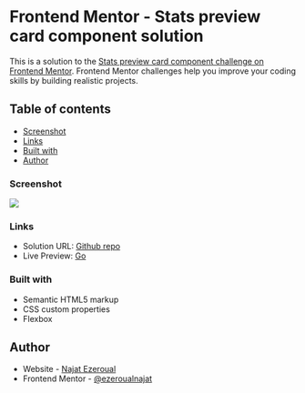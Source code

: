 # Frontend Mentor - Stats preview card component solution

This is a solution to the [Stats preview card component challenge on Frontend Mentor](https://www.frontendmentor.io/challenges/stats-preview-card-component-8JqbgoU62). Frontend Mentor challenges help you improve your coding skills by building realistic projects.

## Table of contents

-   [Screenshot](#screenshot)
-   [Links](#links)
-   [Built with](#built-with)
-   [Author](#author)

### Screenshot

![](./screenshot.jpg)

### Links

-   Solution URL: [Github repo](https://github.com/ezeroualnajat/Stats-preview-card-component)
-   Live Preview: [Go](https://najatezeroual.me/stats-preview-card-component)

### Built with

-   Semantic HTML5 markup
-   CSS custom properties
-   Flexbox

## Author

-   Website - [Najat Ezeroual](https://najatezeroual.me)
-   Frontend Mentor - [@ezeroualnajat](https://www.frontendmentor.io/profile/ezeroualnajat)
